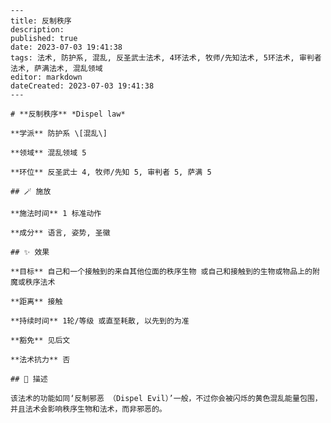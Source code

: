 
    ---
    title: 反制秩序
    description: 
    published: true
    date: 2023-07-03 19:41:38
    tags: 法术, 防护系, 混乱, 反圣武士法术, 4环法术, 牧师/先知法术, 5环法术, 审判者法术, 萨满法术, 混乱领域
    editor: markdown
    dateCreated: 2023-07-03 19:41:38
    ---

    # **反制秩序** *Dispel law*

    **学派** 防护系 \[混乱\] 

    **领域** 混乱领域 5

    **环位** 反圣武士 4, 牧师/先知 5, 审判者 5, 萨满 5

    ## 🪄 施放

    **施法时间** 1 标准动作

    **成分** 语言, 姿势, 圣徽

    ## ✨ 效果 

    **目标** 自己和一个接触到的来自其他位面的秩序生物 或自己和接触到的生物或物品上的附魔或秩序法术 

    **距离** 接触  

    **持续时间** 1轮/等级 或直至耗散, 以先到的为准 

    **豁免** 见后文

    **法术抗力** 否

    ## 📖 描述

    该法术的功能如同‘反制邪恶 （Dispel Evil）’一般，不过你会被闪烁的黄色混乱能量包围，并且法术会影响秩序生物和法术，而非邪恶的。
    
